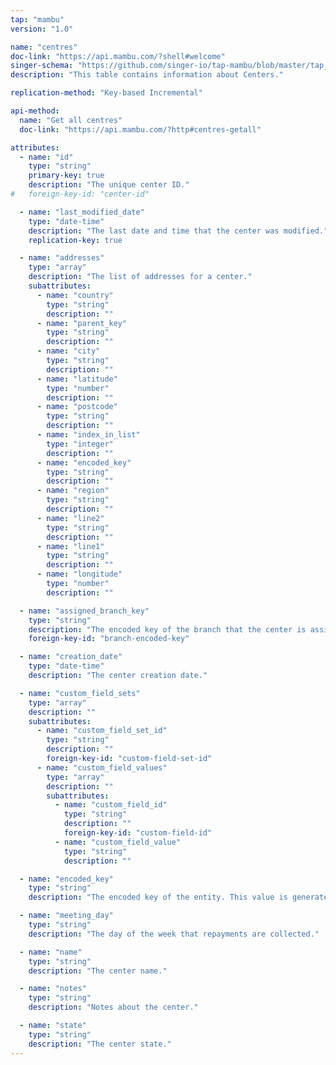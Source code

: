 ```yaml
---
tap: "mambu"
version: "1.0"

name: "centres"
doc-link: "https://api.mambu.com/?shell#welcome"
singer-schema: "https://github.com/singer-io/tap-mambu/blob/master/tap_mambu/schemas/centres.json"
description: "This table contains information about Centers."

replication-method: "Key-based Incremental"

api-method:
  name: "Get all centres"
  doc-link: "https://api.mambu.com/?http#centres-getall"

attributes:
  - name: "id"
    type: "string"
    primary-key: true
    description: "The unique center ID."
#   foreign-key-id: "center-id"

  - name: "last_modified_date"
    type: "date-time"
    description: "The last date and time that the center was modified."
    replication-key: true

  - name: "addresses"
    type: "array"
    description: "The list of addresses for a center."
    subattributes:
      - name: "country"
        type: "string"
        description: ""
      - name: "parent_key"
        type: "string"
        description: ""
      - name: "city"
        type: "string"
        description: ""
      - name: "latitude"
        type: "number"
        description: ""
      - name: "postcode"
        type: "string"
        description: ""
      - name: "index_in_list"
        type: "integer"
        description: ""
      - name: "encoded_key"
        type: "string"
        description: ""
      - name: "region"
        type: "string"
        description: ""
      - name: "line2"
        type: "string"
        description: ""
      - name: "line1"
        type: "string"
        description: ""
      - name: "longitude"
        type: "number"
        description: ""    

  - name: "assigned_branch_key"
    type: "string"
    description: "The encoded key of the branch that the center is assigned to."
    foreign-key-id: "branch-encoded-key"

  - name: "creation_date"
    type: "date-time"
    description: "The center creation date."

  - name: "custom_field_sets"
    type: "array"
    description: ""
    subattributes:
      - name: "custom_field_set_id"
        type: "string"
        description: ""
        foreign-key-id: "custom-field-set-id"
      - name: "custom_field_values"
        type: "array"
        description: ""
        subattributes:
          - name: "custom_field_id"
            type: "string"
            description: ""
            foreign-key-id: "custom-field-id"
          - name: "custom_field_value"
            type: "string"
            description: ""

  - name: "encoded_key"
    type: "string"
    description: "The encoded key of the entity. This value is generated and globally unique."

  - name: "meeting_day"
    type: "string"
    description: "The day of the week that repayments are collected."

  - name: "name"
    type: "string"
    description: "The center name."

  - name: "notes"
    type: "string"
    description: "Notes about the center."

  - name: "state"
    type: "string"
    description: "The center state."
---
```

